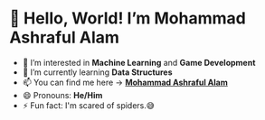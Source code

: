 # 👋 Hello, World! I’m **Mohammad Ashraful Alam**
- 👀 I’m interested in **Machine Learning** and **Game Development**
- 🌱 I’m currently learning **Data Structures**
- 📫 You can find me here -> **[Mohammad Ashraful Alam](https://www.linkedin.com/in/mohammad-ashraful-alam0504/)**
- 😄 Pronouns: **He/Him**
- ⚡ Fun fact: I'm scared of spiders.😅

<!---
ASHR3FAT/ASHR3FAT is a ✨ special ✨ repository because its `README.md` (this file) appears on your GitHub profile.
You can click the Preview link to take a look at your changes.
--->
